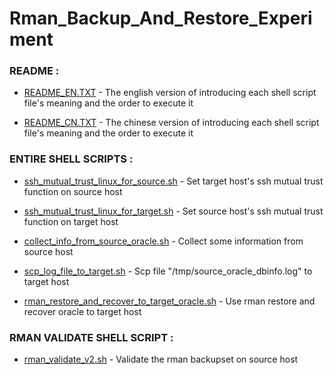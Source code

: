 # Rman_Backup_And_Restore_Experiment

### README :

* [README_EN.TXT](https://github.com/guestart/Linux-Shell-Scripts/blob/master/rman_backup_and_restore_experiment/README_EN.TXT) - The english version of introducing each shell script file's meaning and the order to execute it

* [README_CN.TXT](https://github.com/guestart/Linux-Shell-Scripts/blob/master/rman_backup_and_restore_experiment/README_CN.TXT) - The chinese version of introducing each shell script file's meaning and the order to execute it

### ENTIRE SHELL SCRIPTS :

* [ssh_mutual_trust_linux_for_source.sh](https://github.com/guestart/Linux-Shell-Scripts/blob/master/rman_backup_and_restore_experiment/ssh_mutual_trust_linux_for_source.sh) - Set target host's ssh mutual trust function on source host

* [ssh_mutual_trust_linux_for_target.sh](https://github.com/guestart/Linux-Shell-Scripts/blob/master/rman_backup_and_restore_experiment/ssh_mutual_trust_linux_for_target.sh) - Set source host's ssh mutual trust function on target host

* [collect_info_from_source_oracle.sh](https://github.com/guestart/Linux-Shell-Scripts/blob/master/rman_backup_and_restore_experiment/collect_info_from_source_oracle.sh) - Collect some information from source host

* [scp_log_file_to_target.sh](https://github.com/guestart/Linux-Shell-Scripts/blob/master/rman_backup_and_restore_experiment/scp_log_file_to_target.sh) - Scp file "/tmp/source_oracle_dbinfo.log" to target host

* [rman_restore_and_recover_to_target_oracle.sh](https://github.com/guestart/Linux-Shell-Scripts/blob/master/rman_backup_and_restore_experiment/rman_restore_and_recover_to_target_oracle.sh) - Use rman restore and recover oracle to target host

### RMAN VALIDATE SHELL SCRIPT :

* [rman_validate_v2.sh](https://github.com/guestart/Linux-Shell-Scripts/blob/master/rman_backup_and_restore_experiment/rman_validate_v2.sh) - Validate the rman backupset on source host
